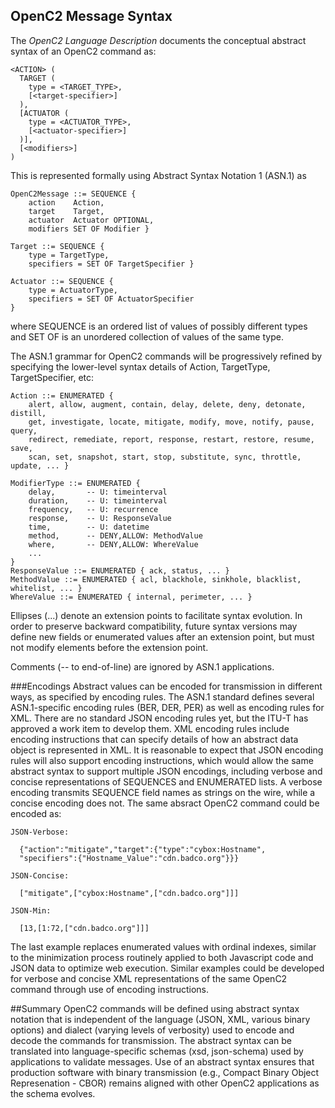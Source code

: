 ## OpenC2 Message Syntax
The *OpenC2 Language Description* documents the conceptual abstract syntax
of an OpenC2 command as:

```
<ACTION> (
  TARGET (
    type = <TARGET_TYPE>,
    [<target-specifier>]
  ),
  [ACTUATOR (
    type = <ACTUATOR_TYPE>,
    [<actuator-specifier>]
  )],
  [<modifiers>]
)
```

This is represented formally using Abstract Syntax Notation 1 (ASN.1) as
```
OpenC2Message ::= SEQUENCE {
    action    Action,
    target    Target,
    actuator  Actuator OPTIONAL,
    modifiers SET OF Modifier }

Target ::= SEQUENCE {
    type = TargetType,
    specifiers = SET OF TargetSpecifier }

Actuator ::= SEQUENCE {
    type = ActuatorType,
    specifiers = SET OF ActuatorSpecifier
}
```
where SEQUENCE is an ordered list of values of possibly different types
and SET OF is an unordered collection of values of the same type.

The ASN.1 grammar for OpenC2 commands will be progressively refined by
specifying the lower-level syntax details of Action, TargetType,
TargetSpecifier, etc:
```
Action ::= ENUMERATED {
    alert, allow, augment, contain, delay, delete, deny, detonate, distill,
    get, investigate, locate, mitigate, modify, move, notify, pause, query,
    redirect, remediate, report, response, restart, restore, resume, save,
    scan, set, snapshot, start, stop, substitute, sync, throttle, update, ... }

ModifierType ::= ENUMERATED {
    delay,       -- U: timeinterval
    duration,    -- U: timeinterval
    frequency,   -- U: recurrence
    response,    -- U: ResponseValue
    time,        -- U: datetime
    method,      -- DENY,ALLOW: MethodValue
    where,       -- DENY,ALLOW: WhereValue
    ...
}
ResponseValue ::= ENUMERATED { ack, status, ... }
MethodValue ::= ENUMERATED { acl, blackhole, sinkhole, blacklist, whitelist, ... }
WhereValue ::= ENUMERATED { internal, perimeter, ... }
```
Ellipses (...) denote an extension points to facilitate syntax evolution.  In
order to preserve backward compatibility, future syntax versions may define new
fields or enumerated values after an extension point, but must not modify elements
before the extension point.

Comments (-- to end-of-line) are ignored by ASN.1 applications.

###Encodings
Abstract values can be encoded for transmission in different ways, as specified
by encoding rules.  The ASN.1 standard defines several ASN.1-specific encoding
rules (BER, DER, PER) as well as encoding rules for XML.  There are no standard
JSON encoding rules yet, but the ITU-T has approved a work item to develop them.
XML encoding rules include encoding instructions that can specify details of how
an abstract data object is represented in XML.  It is reasonable to expect that
JSON encoding rules will also support encoding instructions, which would allow
the same abstract syntax to support multiple JSON encodings, including verbose
and concise representations of SEQUENCES and ENUMERATED lists.  A verbose encoding
transmits SEQUENCE field names as strings on the wire, while a concise encoding
does not.  The same absract OpenC2 command could be encoded as:
```
JSON-Verbose:

  {"action":"mitigate","target":{"type":"cybox:Hostname",
  "specifiers":{"Hostname_Value":"cdn.badco.org"}}}

JSON-Concise:

  ["mitigate",["cybox:Hostname",["cdn.badco.org"]]]

JSON-Min:

  [13,[1:72,["cdn.badco.org"]]]
```
The last example replaces enumerated values with ordinal indexes, similar to the
minimization process routinely applied to both Javascript code and JSON data
to optimize web execution.  Similar examples could be developed for verbose and
concise XML representations of the same OpenC2 command through use of encoding
instructions.

##Summary
OpenC2 commands will be defined using abstract syntax notation that is independent
of the language (JSON, XML, various binary options) and dialect (varying levels
of verbosity) used to encode and decode the commands for transmission.  The abstract
syntax can be translated into language-specific schemas (xsd, json-schema) used by
applications to validate messages.  Use of an abstract syntax ensures that production
software with binary transmission (e.g., Compact Binary Object Represenation - CBOR)
remains aligned with other OpenC2 applications as the schema evolves.
